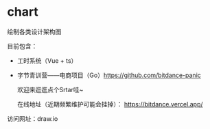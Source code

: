 # chart
绘制各类设计架构图

目前包含：

- 工时系统（Vue + ts）

- 字节青训营——电商项目（Go）https://github.com/bitdance-panic
  
  欢迎来逛逛点个Srtar哇~
  
  在线地址（近期频繁维护可能会挂掉）： https://bitdance.vercel.app/

访问网址：draw.io
